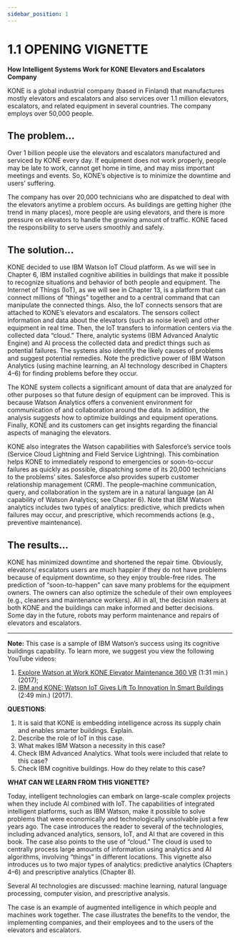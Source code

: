 ```yaml
---
sidebar_position: 1
---
```


# 1.1 OPENING VIGNETTE

**How Intelligent Systems Work for KONE Elevators and Escalators Company**

KONE is a global industrial company (based in Finland) that manufactures mostly elevators and escalators and also services over 1.1 million elevators, escalators, and related equipment in several countries. The company employs over 50,000 people.


## The problem…

Over 1 billion people use the elevators and escalators manufactured and serviced by KONE every day. If equipment does not work properly, people may be late to work, cannot get home in time, and may miss important meetings and events. So, KONE’s objective is to minimize the downtime and users’ suffering.

The company has over 20,000 technicians who are dispatched to deal with the elevators anytime a problem occurs. As buildings are getting higher (the trend in many places), more people are using elevators, and there is more pressure on elevators to handle the growing amount of traffic. KONE faced the responsibility to serve users smoothly and safely.

## The solution…

KONE decided to use IBM Watson IoT Cloud platform. As we will see in Chapter 6, IBM installed cognitive abilities in buildings that make it possible to recognize situations and behavior of both people and equipment. The Internet of Things (IoT), as we will see in Chapter 13, is a platform that can connect millions of “things” together and to a central command that can manipulate the connected things. Also, the IoT connects sensors that are attached to KONE’s elevators and escalators. The sensors collect information and data about the elevators (such as noise level) and other equipment in real time. Then, the IoT transfers to information centers via the collected data “cloud.” There, analytic systems (IBM Advanced Analytic Engine) and AI process the collected data and predict things such as potential failures. The systems also identify the likely causes of problems and suggest potential remedies. Note the predictive power of IBM Watson Analytics (using machine learning, an AI technology described in Chapters 4–6) for finding problems before they occur.

The KONE system collects a significant amount of data that are analyzed for other purposes so that future design of equipment can be improved. This is because Watson Analytics offers a convenient environment for communication of and collaboration around the data. In addition, the analysis suggests how to optimize buildings and equipment operations. Finally, KONE and its customers can get insights regarding the financial aspects of managing the elevators.

KONE also integrates the Watson capabilities with Salesforce’s service tools (Service Cloud Lightning and Field Service Lightning). This combination helps KONE to immediately respond to emergencies or soon-to-occur failures as quickly as possible, dispatching some of its 20,000 technicians to the problems’ sites. Salesforce also provides superb customer relationship management (CRM). The people–machine communication, query, and collaboration in the system are in a natural language (an AI capability of Watson Analytics; see Chapter 6). Note that IBM Watson analytics includes two types of analytics: predictive, which predicts when failures may occur, and prescriptive, which recommends actions (e.g., preventive maintenance).


## The results…
KONE has minimized downtime and shortened the repair time. Obviously, elevators/ escalators users are much happier if they do not have problems because of equipment downtime, so they enjoy trouble-free rides. The prediction of “soon-to-happen” can save many problems for the equipment owners. The owners can also optimize the schedule of their own employees (e.g., cleaners and maintenance workers). All in all, the decision makers at both KONE and the buildings can make informed and better decisions. Some day in the future, robots may perform maintenance and repairs of elevators and escalators.

***

**Note:** This case is a sample of IBM Watson’s success using its cognitive buildings capability. To learn more, we suggest you view the following YouTube videos: 
1. [Explore Watson at Work KONE Elevator Maintenance 360 VR](https://www.youtube.com/watch?v=6UPJHyiJft0) (1:31 min.) (2017); 
2. [IBM and KONE: Watson IoT Gives Lift To Innovation In Smart Buildings](https://www.youtube.com/watch?v=EVbd3ejEXus) (2:49 min.) (2017).

**QUESTIONS**: 
1. It is said that KONE is embedding intelligence across its supply chain and enables smarter buildings. Explain.
2. Describe the role of IoT in this case.
3. What makes IBM Watson a necessity in this case?
4. Check IBM Advanced Analytics. What tools were included that relate to this case?
5. Check IBM cognitive buildings. How do they relate to this case?

**WHAT CAN WE LEARN FROM THIS VIGNETTE?**

Today, intelligent technologies can embark on large-scale complex projects when they include AI combined with IoT. The capabilities of integrated intelligent platforms, such as IBM Watson, make it possible to solve problems that were economically and technologically unsolvable just a few years ago. The case introduces the reader to several of the technologies, including advanced analytics, sensors, IoT, and AI that are covered in this book. The case also points to the use of “cloud.” The cloud is used to centrally process large amounts of information using analytics and AI algorithms, involving “things” in different locations. This vignette also introduces us to two major types of analytics: predictive analytics (Chapters 4–6) and prescriptive analytics (Chapter 8).

Several AI technologies are discussed: machine learning, natural language processing, computer vision, and prescriptive analysis.

The case is an example of augmented intelligence in which people and machines work together. The case illustrates the benefits to the vendor, the implementing companies, and their employees and to the users of the elevators and escalators.